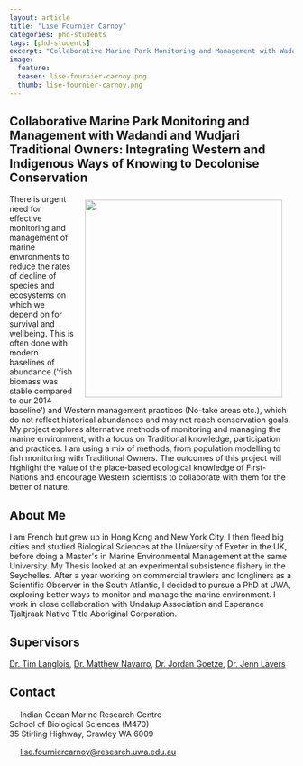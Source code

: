 ```yaml
---
layout: article
title: "Lise Fournier Carnoy"
categories: phd-students
tags: [phd-students]
excerpt: "Collaborative Marine Park Monitoring and Management with Wadandi and Wudjari Traditional Owners: Integrating Western and Indigenous Ways of Knowing to Decolonise Conservation"
image:
  feature: 
  teaser: lise-fournier-carnoy.png
  thumb: lise-fournier-carnoy.png
---
```

## Collaborative Marine Park Monitoring and Management with Wadandi and Wudjari Traditional Owners: Integrating Western and Indigenous Ways of Knowing to Decolonise Conservation
<img src='/images/lise-fournier-carnoy.png' align='right' width="350" hspace="20" vspace="10">

There is urgent need for effective monitoring and management of marine environments to reduce the rates of decline of species and ecosystems on which we depend on for survival and wellbeing. This is often done with modern baselines of abundance ('fish biomass was stable compared to our 2014 baseline') and Western management practices (No-take areas etc.), which do not reflect historical abundances and may not reach conservation goals.
My project explores alternative methods of monitoring and managing the marine environment, with a focus on Traditional knowledge, participation and practices. I am using a mix of methods, from population modelling to fish monitoring with Traditional Owners. The outcomes of this project will highlight the value of the place-based ecological knowledge of First-Nations and encourage Western scientists to collaborate with them for the better of nature.

## About Me

I am French but grew up in Hong Kong and New York City. I then fleed big cities and studied Biological Sciences at the University of Exeter in the UK, before doing a Master's in Marine Environmental Management at the same University. My Thesis looked at an experimental subsistence fishery in the Seychelles. After a year working on commercial trawlers and longliners as a Scientific Observer in the South Atlantic, I decided to pursue a PhD at UWA, exploring better ways to monitor and manage the marine environment. I work in close collaboration with Undalup Association and Esperance Tjaltjraak Native Title Aboriginal Corporation.

## Supervisors

[Dr. Tim Langlois](https://uwamegfisheries.github.io/researchers/tim-langlois/ "Tim Langlois"), [Dr. Matthew Navarro](https://marineecology.io//researchers/matthew-navarro/), [Dr. Jordan Goetze](https://staffportal.curtin.edu.au/staff/profile/view/jordan-goetze-f48a9963/), [Dr. Jenn Lavers](https://research-repository.uwa.edu.au/en/persons/jennifer-lavers)

## Contact
<img src='/images/icons/building-regular.svg' width="15px"> Indian Ocean Marine Research Centre <br>
School of Biological Sciences (M470)<br>
35 Stirling Highway, Crawley WA 6009

<img src='/images/icons/envelope-regular.svg' width="15px"> <a href="mailto:lise.fourniercarnoy@research.uwa.edu.au"> lise.fourniercarnoy@research.uwa.edu.au</a><br>
